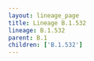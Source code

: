 ```yaml
---
layout: lineage_page
title: Lineage B.1.532
lineage: B.1.532
parent: B.1
children: ['B.1.532']
---
```

